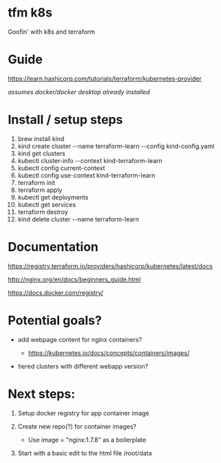 # tfm k8s
Goofin' with k8s and terraform

# Guide
https://learn.hashicorp.com/tutorials/terraform/kubernetes-provider

*assumes docker/docker desktop already installed*
#  Install / setup steps
1. brew install kind
2. kind create cluster --name terraform-learn --config kind-config.yaml
3. kind get clusters
4. kubectl cluster-info --context kind-terraform-learn
5. kubectl config current-context
6. kubectl config use-context kind-terraform-learn
7. terraform init
8. terraform apply
9. kubectl get deployments
10. kubectl get services
11. terraform destroy
12. kind delete cluster --name terraform-learn

# Documentation
https://registry.terraform.io/providers/hashicorp/kubernetes/latest/docs

http://nginx.org/en/docs/beginners_guide.html

https://docs.docker.com/registry/

# Potential goals?

- add webpage content for nginx containers?

  -  https://kubernetes.io/docs/concepts/containers/images/
- tiered clusters with different webapp version?


# Next steps:

1. Setup docker registry for app container image
2. Create new repo(?) for container images?

    - Use image = "nginx:1.7.8" as a boilerplate 
3. Start with a basic edit to the html file /root/data